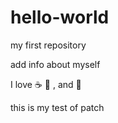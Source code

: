 # hello-world
my first repository

add info about myself

I love ☕  🍕 , and 💃

this is my test of patch
